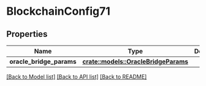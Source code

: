 # BlockchainConfig71

## Properties

Name | Type | Description | Notes
------------ | ------------- | ------------- | -------------
**oracle_bridge_params** | [**crate::models::OracleBridgeParams**](OracleBridgeParams.md) |  | 

[[Back to Model list]](../README.md#documentation-for-models) [[Back to API list]](../README.md#documentation-for-api-endpoints) [[Back to README]](../README.md)


